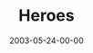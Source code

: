 ---
layout: message
category: message
series: "Supermodels"
title: "Heroes"
date: 2003-05-24-00-00
message_id: 222
audio: "http://s3.amazonaws.com/crossroads-media/media/legacy/mp3/Supermodels_05-25-03_Heroes.mp3"
audio-duration: "38:02"
flag: "N"
---